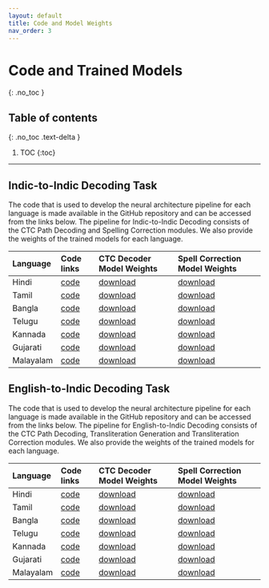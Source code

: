 ```yaml
---
layout: default
title: Code and Model Weights
nav_order: 3
---
```


# Code and Trained Models
{: .no_toc }

## Table of contents
{: .no_toc .text-delta }

1. TOC
{:toc}

---
## Indic-to-Indic Decoding Task

The code that is used to develop the neural architecture pipeline for each language is made available in the GitHub repository and can be accessed from the links below. The pipeline for Indic-to-Indic Decoding consists of the CTC Path Decoding and Spelling Correction modules. We also provide the weights of the trained models for each language.

| Language | Code links| CTC Decoder Model Weights | Spell Correction Model Weights|
| :------- | :-------- | :-------- | :-------- |
| Hindi | [code](https://github.com/emilbiju/indic-swipe/blob/master/Indic-Indic%20Decoding/Indic_to_Indic_hindi.py) | [download](https://github.com/emilbiju/indic-swipe/blob/master/trained-models/Hindi_CTC.h5) | [download](https://github.com/emilbiju/indic-swipe/blob/master/trained-models/Hindi_ELMo_Correction.h5) |
| Tamil | [code](https://github.com/emilbiju/indic-swipe/blob/master/Indic-Indic%20Decoding/Indic_to_Indic_tamil.py) | [download](https://github.com/emilbiju/indic-swipe/blob/master/trained-models/Tamil_CTC.h5) | [download](https://github.com/emilbiju/indic-swipe/blob/master/trained-models/Tamil_ELMo_Correction.h5) |
| Bangla | [code](https://github.com/emilbiju/indic-swipe/blob/master/Indic-Indic%20Decoding/Indic_to_Indic_bangla.py) | [download](https://github.com/emilbiju/indic-swipe/blob/master/trained-models/Bangla_CTC.h5) | [download](https://github.com/emilbiju/indic-swipe/blob/master/trained-models/Bangla_ELMo_Correction.h5) |
| Telugu | [code](https://github.com/emilbiju/indic-swipe/blob/master/Indic-Indic%20Decoding/Indic_to_Indic_telugu.py) | [download](https://github.com/emilbiju/indic-swipe/blob/master/trained-models/Telugu_CTC.h5) | [download](https://github.com/emilbiju/indic-swipe/blob/master/trained-models/Telugu_ELMo_Correction.h5) |
| Kannada | [code](https://github.com/emilbiju/indic-swipe/blob/master/Indic-Indic%20Decoding/Indic_to_Indic_kannada.py) | [download](https://github.com/emilbiju/indic-swipe/blob/master/trained-models/Kannada_CTC.h5) | [download](https://github.com/emilbiju/indic-swipe/blob/master/trained-models/Kannada_ELMo_Correction.h5) |
| Gujarati | [code](https://github.com/emilbiju/indic-swipe/blob/master/Indic-Indic%20Decoding/Indic_to_Indic_gujarati.py) | [download](https://github.com/emilbiju/indic-swipe/blob/master/trained-models/Gujarati_CTC.h5) | [download](https://github.com/emilbiju/indic-swipe/blob/master/trained-models/Gujarati_ELMo_Correction.h5) |
| Malayalam | [code](https://github.com/emilbiju/indic-swipe/blob/master/Indic-Indic%20Decoding/Indic_to_Indic_malayalam.py) | [download](https://github.com/emilbiju/indic-swipe/blob/master/trained-models/Malayalam_CTC.h5) | [download](https://github.com/emilbiju/indic-swipe/blob/master/trained-models/Malayalam_ELMo_Correction.h5) |

## English-to-Indic Decoding Task

The code that is used to develop the neural architecture pipeline for each language is made available in the GitHub repository and can be accessed from the links below. The pipeline for English-to-Indic Decoding consists of the CTC Path Decoding, Transliteration Generation and Transliteration Correction modules. We also provide the weights of the trained models for each language.

| Language | Code links| CTC Decoder Model Weights| Spell Correction Model Weights|
| :------- | :-------- | :-------- | :-------- |
| Hindi | [code](https://github.com/emilbiju/indic-swipe/blob/master/Indic-Indic%20Decoding/Indic_to_Indic_hindi.py) | [download](https://github.com/emilbiju/indic-swipe/blob/master/trained-models/Hindi_CTC.h5) | [download](https://github.com/emilbiju/indic-swipe/blob/master/trained-models/Hindi_ELMo_Correction.h5) |
| Tamil | [code](https://github.com/emilbiju/indic-swipe/blob/master/Indic-Indic%20Decoding/Indic_to_Indic_tamil.py) | [download](https://github.com/emilbiju/indic-swipe/blob/master/trained-models/Tamil_CTC.h5) | [download](https://github.com/emilbiju/indic-swipe/blob/master/trained-models/Tamil_ELMo_Correction.h5) |
| Bangla | [code](https://github.com/emilbiju/indic-swipe/blob/master/Indic-Indic%20Decoding/Indic_to_Indic_bangla.py) | [download](https://github.com/emilbiju/indic-swipe/blob/master/trained-models/Bangla_CTC.h5) | [download](https://github.com/emilbiju/indic-swipe/blob/master/trained-models/Bangla_ELMo_Correction.h5) |
| Telugu | [code](https://github.com/emilbiju/indic-swipe/blob/master/Indic-Indic%20Decoding/Indic_to_Indic_telugu.py) | [download](https://github.com/emilbiju/indic-swipe/blob/master/trained-models/Telugu_CTC.h5) | [download](https://github.com/emilbiju/indic-swipe/blob/master/trained-models/Telugu_ELMo_Correction.h5) |
| Kannada | [code](https://github.com/emilbiju/indic-swipe/blob/master/Indic-Indic%20Decoding/Indic_to_Indic_kannada.py) | [download](https://github.com/emilbiju/indic-swipe/blob/master/trained-models/Kannada_CTC.h5) | [download](https://github.com/emilbiju/indic-swipe/blob/master/trained-models/Kannada_ELMo_Correction.h5) |
| Gujarati | [code](https://github.com/emilbiju/indic-swipe/blob/master/Indic-Indic%20Decoding/Indic_to_Indic_gujarati.py) | [download](https://github.com/emilbiju/indic-swipe/blob/master/trained-models/Gujarati_CTC.h5) | [download](https://github.com/emilbiju/indic-swipe/blob/master/trained-models/Gujarati_ELMo_Correction.h5) |
| Malayalam | [code](https://github.com/emilbiju/indic-swipe/blob/master/Indic-Indic%20Decoding/Indic_to_Indic_malayalam.py) | [download](https://github.com/emilbiju/indic-swipe/blob/master/trained-models/Malayalam_CTC.h5) | [download](https://github.com/emilbiju/indic-swipe/blob/master/trained-models/Malayalam_ELMo_Correction.h5) |
